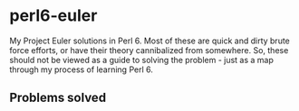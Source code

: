 # perl6-euler
My Project Euler solutions in Perl 6. Most of these are quick and dirty brute force efforts,
or have their theory cannibalized from somewhere. So, these should not be viewed as a guide
to solving the problem - just as a map through my process of learning Perl 6.

## Problems solved
